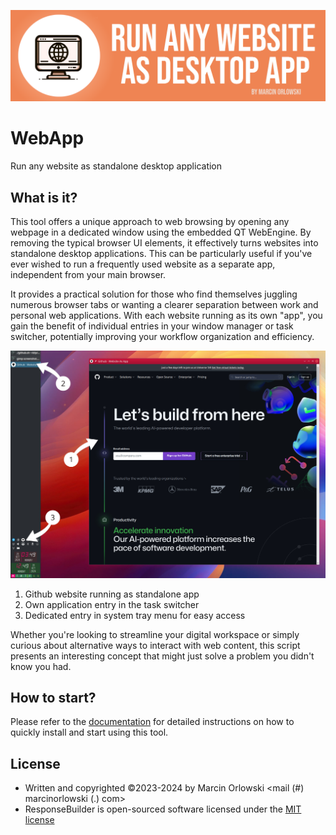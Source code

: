 ![WebApp](docs/logo.png)

# WebApp

Run any website as standalone desktop application

## What is it?

This tool offers a unique approach to web browsing by opening any webpage in a dedicated
window using the embedded QT WebEngine. By removing the typical browser UI elements, it effectively
turns websites into standalone desktop applications. This can be particularly useful if you've ever
wished to run a frequently used website as a separate app, independent from your main browser.

It provides a practical solution for those who find themselves juggling numerous browser tabs
or wanting a clearer separation between work and personal web applications. With each website
running as its own "app", you gain the benefit of individual entries in your window manager or task
switcher, potentially improving your workflow organization and efficiency.

![WebsiteAsApp in action](docs/screenshot.jpg)

1. Github website running as standalone app
2. Own application entry in the task switcher
3. Dedicated entry in system tray menu for easy access

Whether you're looking to streamline your digital workspace or simply curious about alternative
ways to interact with web content, this script presents an interesting concept that might just
solve a problem you didn't know you had.

## How to start?

Please refer to the [documentation](docs/README.md) for detailed instructions on how to
quickly install and start using this tool.

## License

* Written and copyrighted &copy;2023-2024 by Marcin Orlowski <mail (#) marcinorlowski (.) com>
* ResponseBuilder is open-sourced software licensed under
  the [MIT license](http://opensource.org/licenses/MIT)
